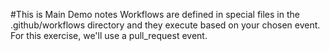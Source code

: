 #This is Main Demo notes
Workflows are defined in special files in the .github/workflows directory and they execute based on your chosen event. For this exercise, we'll use a pull_request event.
